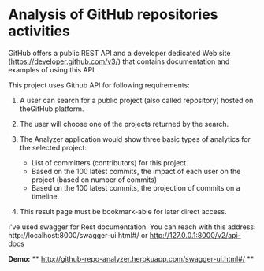# Analysis of GitHub repositories activities  
 
GitHub offers a public REST API and a developer dedicated Web site (https://developer.github.com/v3/) that contains documentation and examples of using this API. 
 
This project uses Github API for following requirements:

 1. A user can search for a public project (also called repository) hosted on theGitHub platform.
 
 2. The user will choose one of the projects returned by the search.
 
 3. The Analyzer application would show three basic types of analytics for the selected project:
    - List of committers (contributors) for this project.
    - Based on the 100 latest commits, the impact of each user on the project (based on number of commits)
    - Based on the 100 latest commits, the projection of commits on a timeline.
 
 4. This result page must be bookmark-able for later direct access.

I've used swagger for Rest documentation. You can reach with this address:
http://localhost:8000/swagger-ui.html#/
or 
http://127.0.0.1:8000/v2/api-docs

**Demo:** ** http://github-repo-analyzer.herokuapp.com/swagger-ui.html#/ **
